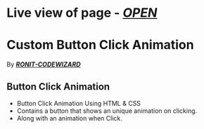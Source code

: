 # Live view of page - [***OPEN***](https://ronit-codewizard.github.io/button-click-animation/)
# Custom Button Click Animation
By [***RONIT-CODEWIZARD***](https://github.com/Ronit-CodeWizard")
## Button Click Animation
* Button Click Animation Using HTML & CSS
* Contains a button that shows an unique animation on clicking.
* Along with an animation when Click.
